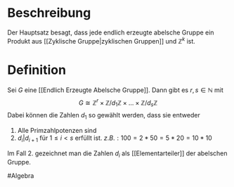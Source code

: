 # Beschreibung
Der Hauptsatz besagt, dass jede endlich erzeugte abelsche Gruppe ein Produkt aus [[Zyklische Gruppe|zyklischen Gruppen]] und $\mathbb{Z}^k$ ist. 


# Definition
Sei $G$ eine [[Endlich Erzeugte Abelsche Gruppe]]. Dann gibt es $r, s \in \mathbb{N}$ mit 
$$G \cong \mathbb{Z}^r \times \mathbb{Z}/d_1\mathbb{Z} \times ... \times \mathbb{Z}/d_s\mathbb{Z}$$
Dabei können die Zahlen $d_1$ so gewählt werden, dass sie entweder
1. Alle Primzahlpotenzen sind
2. $d_i | d_{i+1}$ für $1 \leq i < s$ erfüllt ist.
$z.B.: 100 = 2 * 50 = 5*20 = 10*10$

Im Fall 2. gezeichnet man die Zahlen $d_i$ als [[Elementarteiler]] der abelschen Gruppe.




#Algebra 
